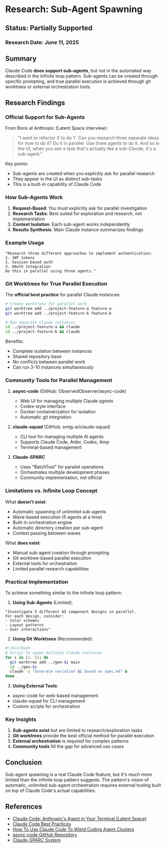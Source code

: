 # Research: Sub-Agent Spawning

## Status: Partially Supported

### Research Date: June 11, 2025

## Summary
Claude Code **does support sub-agents**, but not in the automated way described in the infinite loop pattern. Sub-agents can be created through specific prompting, and true parallel execution is achieved through git worktrees or external orchestration tools.

## Research Findings

### Official Support for Sub-Agents
From Boris at Anthropic (Latent Space interview):
> "I want to refactor X to do Y. Can you research three separate ideas for how to do it? Do it in parallel. Use three agents to do it. And so in the UI, when you see a task that's actually like a sub-Claude, it's a sub-agent."

Key points:
- Sub-agents are created when you explicitly ask for parallel research
- They appear in the UI as distinct sub-tasks
- This is a built-in capability of Claude Code

### How Sub-Agents Work
1. **Request-Based**: You must explicitly ask for parallel investigation
2. **Research Tasks**: Best suited for exploration and research, not implementation
3. **Context Isolation**: Each sub-agent works independently
4. **Results Synthesis**: Main Claude instance summarizes findings

### Example Usage
```
"Research three different approaches to implement authentication:
1. JWT tokens
2. Session-based auth
3. OAuth integration
Do this in parallel using three agents."
```

### Git Worktrees for True Parallel Execution
The **official best practice** for parallel Claude instances:

```bash
# Create worktrees for parallel work
git worktree add ../project-feature-a feature-a
git worktree add ../project-feature-b feature-b

# Run separate Claude instances
cd ../project-feature-a && claude
cd ../project-feature-b && claude
```

Benefits:
- Complete isolation between instances
- Shared repository base
- No conflicts between parallel work
- Can run 3-10 instances simultaneously

### Community Tools for Parallel Management

1. **async-code** (GitHub: ObservedObserver/async-code)
   - Web UI for managing multiple Claude agents
   - Codex-style interface
   - Docker containerization for isolation
   - Automatic git integration

2. **claude-squad** (GitHub: smtg-ai/claude-squad)
   - CLI tool for managing multiple AI agents
   - Supports Claude Code, Aider, Codex, Amp
   - Terminal-based management

3. **Claude-SPARC**
   - Uses "BatchTool" for parallel operations
   - Orchestrates multiple development phases
   - Community implementation, not official

### Limitations vs. Infinite Loop Concept
What **doesn't exist**:
- Automatic spawning of unlimited sub-agents
- Wave-based execution (5 agents at a time)
- Built-in orchestration engine
- Automatic directory creation per sub-agent
- Context passing between waves

What **does exist**:
- Manual sub-agent creation through prompting
- Git worktree-based parallel execution
- External tools for orchestration
- Limited parallel research capabilities

### Practical Implementation
To achieve something similar to the infinite loop pattern:

1. **Using Sub-Agents** (Limited):
```
"Investigate 5 different UI component designs in parallel.
For each design, consider:
- Color schemes
- Layout patterns
- User interactions"
```

2. **Using Git Worktrees** (Recommended):
```bash
#!/bin/bash
# Script to spawn multiple Claude instances
for i in {1..5}; do
  git worktree add ../gen-$i main
  cd ../gen-$i
  claude -p "Generate variation $i based on spec.md" &
done
```

3. **Using External Tools**:
- async-code for web-based management
- claude-squad for CLI management
- Custom scripts for orchestration

### Key Insights
1. **Sub-agents exist** but are limited to research/exploration tasks
2. **Git worktrees** provide the best official method for parallel execution
3. **External orchestration** is required for complex patterns
4. **Community tools** fill the gap for advanced use cases

## Conclusion
Sub-agent spawning is a real Claude Code feature, but it's much more limited than the infinite loop pattern suggests. The pattern's vision of automatic, unlimited sub-agent orchestration requires external tooling built on top of Claude Code's actual capabilities.

## References
- [Claude Code: Anthropic's Agent in Your Terminal (Latent Space)](https://www.latent.space/p/claude-code)
- [Claude Code Best Practices](https://www.anthropic.com/engineering/claude-code-best-practices)
- [How To Use Claude Code To Wield Coding Agent Clusters](https://www.pulsemcp.com/posts/how-to-use-claude-code-to-wield-coding-agent-clusters)
- [async-code GitHub Repository](https://github.com/ObservedObserver/async-code)
- [Claude-SPARC System](https://gist.github.com/ruvnet/e8bb444c6149e6e060a785d1a693a194)
